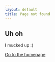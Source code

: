 ```yaml
---
layout: default
title: Page not found
---
```


## Uh oh

I mucked up :(

[Go to the homepage](/ "Back to homepage")
